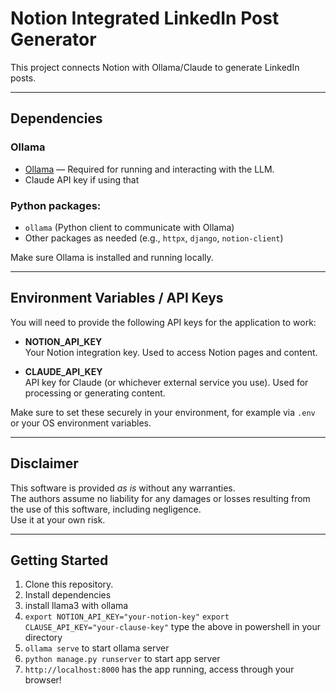# Notion Integrated LinkedIn Post Generator

This project connects Notion with Ollama/Claude to generate LinkedIn posts. 

---

## Dependencies

### Ollama 
- [Ollama](https://ollama.com/) — Required for running and interacting with the LLM.
- Claude API key if using that

### Python packages:
- `ollama` (Python client to communicate with Ollama)
- Other packages as needed (e.g., `httpx`, `django`, `notion-client`)

Make sure Ollama is installed and running locally.

---

## Environment Variables / API Keys

You will need to provide the following API keys for the application to work:

- **NOTION_API_KEY**  
  Your Notion integration key. Used to access Notion pages and content.

- **CLAUDE_API_KEY**  
  API key for Claude (or whichever external service you use). Used for processing or generating content.

Make sure to set these securely in your environment, for example via `.env` or your OS environment variables.

---

## Disclaimer

This software is provided *as is* without any warranties.  
The authors assume no liability for any damages or losses resulting from the use of this software, including negligence.  
Use it at your own risk.

---

## Getting Started

1. Clone this repository.
2. Install dependencies
3. install llama3 with ollama
4. `export NOTION_API_KEY="your-notion-key"`
  `export CLAUSE_API_KEY="your-clause-key"`
  type the above in powershell in your directory 
5. `ollama serve` to start ollama server
6. `python manage.py runserver` to start app server
7. `http://localhost:8000` has the app running, access through your browser! 
